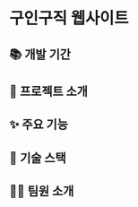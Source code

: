 <h1>구인구직 웹사이트</h1>

<h2>📚 개발 기간</h2>

<h2>🎉 프로젝트 소개</h2>

<h2>✨ 주요 기능</h2>

<h2>🔧 기술 스택</h2>

<h2>👩‍💻 팀원 소개</h2>
